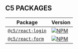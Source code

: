 C5 PACKAGES
-----------

| Package | Version |
|---------|---------|
| [`@c5/react-login`](/packages/c5-react-login) | [![NPM](https://img.shields.io/npm/v/@c5/react-login.svg)](https://www.npmjs.com/package/@c5/react-login) |
| [`@c5/react-form`](/packages/c5-react-form) | [![NPM](https://img.shields.io/npm/v/@c5/react-form.svg)](https://www.npmjs.com/package/@c5/react-form) |